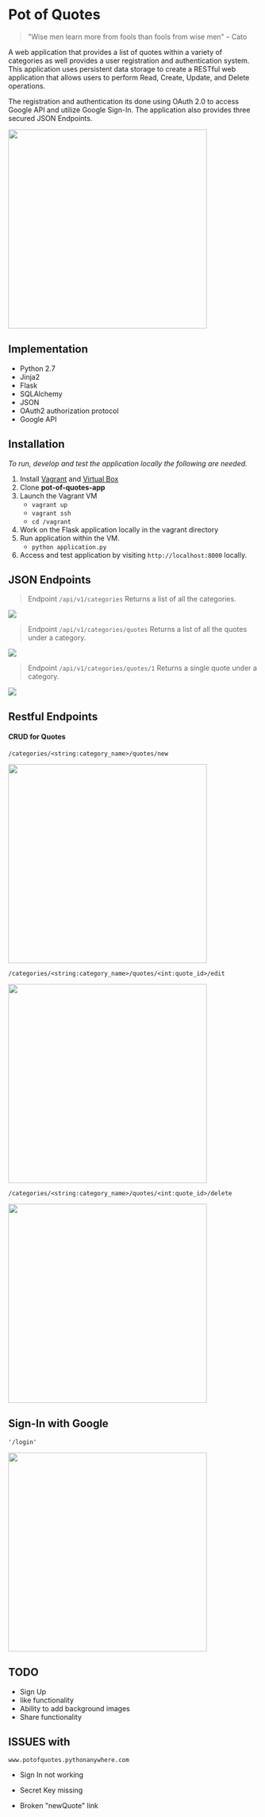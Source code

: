 # Pot of Quotes
> "Wise men learn more from fools than fools from wise men" – Cato 

A web application that provides a list of quotes within a variety of categories as well provides a user registration and 
authentication system. This application uses persistent data storage to create a RESTful web application that allows users
 to perform Read, Create, Update, and Delete operations.

The registration and authentication its done using OAuth 2.0 to access Google API and utilize Google Sign-In. 
The application also provides three secured JSON Endpoints.

<img src="assets/landingPage.png" width="400">


## Implementation

- Python 2.7
- Jinja2
- Flask
- SQLAlchemy
- JSON
- OAuth2 authorization protocol
- Google API
 
## Installation
_To run, develop and test the application locally the following are needed._

1. Install [Vagrant](https://www.vagrantup.com/) and [Virtual Box](https://www.virtualbox.org/wiki/Downloads)
2. Clone **pot-of-quotes-app**
3. Launch the Vagrant VM 
    - `vagrant up`
    - `vagrant ssh`
    - `cd /vagrant`
4. Work on the Flask application locally in the vagrant directory
5. Run application within the VM.
    - `python application.py`
6. Access and test application by visiting `http://localhost:8000` locally.

## JSON Endpoints

> Endpoint `/api/v1/categories` Returns a list of all the categories.
<img src="assets/viewCategories.png">

> Endpoint `/api/v1/categories/quotes` Returns a list of all the quotes under a category.
<img src="assets/viewquotes.png">

> Endpoint `/api/v1/categories/quotes/1` Returns a single quote under a category.
<img src="assets/viewQuote.png">

## Restful Endpoints
#### CRUD for Quotes
`/categories/<string:category_name>/quotes/new`

<img src="assets/newQuote.png" width="400">


`/categories/<string:category_name>/quotes/<int:quote_id>/edit`

<img src="assets/editQuote.png" width="400">


`/categories/<string:category_name>/quotes/<int:quote_id>/delete`

<img src="assets/deleteQuote.png" width="400">


## Sign-In with Google
`'/login'`

<img src="signIn.png" width="400">


## TODO
- Sign Up
- like functionality
- Ability to add background images
- Share functionality


## ISSUES with 
`www.potofquotes.pythonanywhere.com`
 - Sign In not working
  * Secret Key missing
- Broken "newQuote" link 